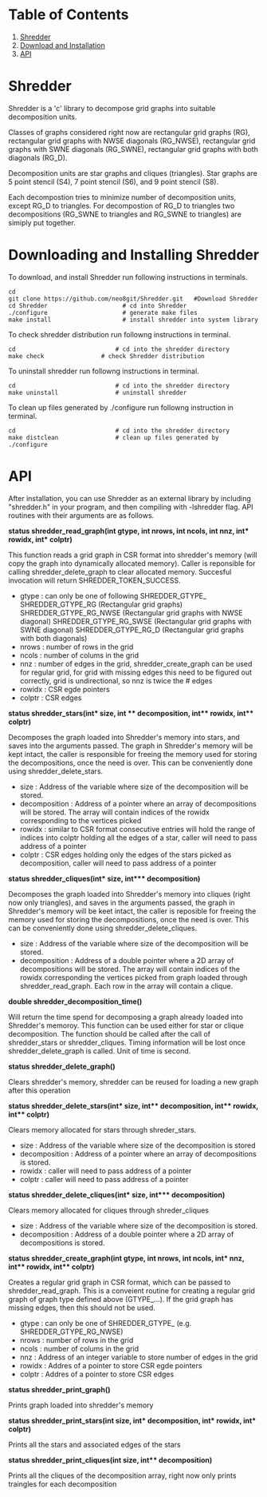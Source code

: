 # Table of Contents
1. [Shredder](#shredder)
2. [Download and Installation](#downloading-and-installing-shredder)  
3. [API](#api)
&nbsp;

Shredder
========
Shredder is a 'c' library to decompose grid graphs into suitable decomposition units.

Classes of graphs considered right now are rectangular grid graphs (RG), rectangular grid graphs with NWSE diagonals (RG_NWSE), rectangular grid graphs with SWNE diagonals (RG_SWNE), rectangular grid graphs with both diagonals (RG_D).

Decomposition units are star graphs and cliques (triangles). Star graphs are 5 point stencil (S4), 7 point stencil (S6), and 9 point stencil (S8).

Each decompostion tries to minimize number of decomposition units, except RG_D to triangles. For decompostion of RG_D to triangles two decompositions (RG_SWNE to triangles and RG_SWNE to triangles) are simiply put together.


Downloading and Installing Shredder
=====================================
To download, and install Shredder run following instructions in terminals.

    cd              		
    git clone https://github.com/neo8git/Shredder.git   #Download Shredder
    cd Shredder 					# cd into Shredder
    ./configure						# generate make files
    make install 					# install shredder into system library

To check shredder distribution run followng instructions in terminal.

	cd              			  # cd into the shredder directory 
    make check       		  # check Shredder distribution

To uninstall shredder run followng instructions in terminal.  

	cd              			  # cd into the shredder directory 
    make uninstall       		  # uninstall shredder
   
To clean up files generated by ./configure run followng instruction in terminal.  

	cd              			  # cd into the shredder directory 
    make distclean       		  # clean up files generated by ./configure


API
===

After installation, you can use Shredder as an external library by including "shredder.h" in your program, and then compiling with -lshredder flag. API routines with their arguments are as follows.

**status shredder_read_graph(int gtype, int nrows, int ncols, int nnz, int\* rowidx, int\* colptr)**

This function reads a grid graph in CSR format into shredder's memory (will copy the graph into dynamically allocated memory). Caller is reponsible for calling shredder_delete_graph to clear allocated memory. Succesful invocation will return SHREDDER_TOKEN_SUCCESS.

- gtype : can only be one of following SHREDDER_GTYPE_
					SHREDDER_GTYPE_RG (Rectangular grid graphs)
					SHREDDER_GTYPE_RG_NWSE (Rectangular grid graphs with NWSE diagonal)
					SHREDDER_GTYPE_RG_SWSE (Rectangular grid graphs with SWNE diagonal)
					SHREDDER_GTYPE_RG_D (Rectangular grid graphs with both diagonals)
- nrows : number of rows in the grid
- ncols : number of colums in the grid
- nnz :   number of edges in the grid, shredder_create_graph can be used for regular grid,
		  for grid with missing edges this need to be figured out correctly,
		  grid is undirectional, so nnz is twice the # edges
- rowidx : CSR egde pointers
- colptr : CSR edges

**status shredder_stars(int\* size, int \*\* decomposition, int\*\* rowidx, int\*\* colptr)**

Decomposes the graph loaded into Shredder's memory into stars, and saves into the arguments
passed. The graph in Shredder's memory will be kept intact, the caller is responsible for
freeing the memory used for storing the decompositions, once the need is over. This can be
conveniently done using shredder_delete_stars.

- size : Address of the variable where size of the decomposition will be stored.
- decomposition : Address of a pointer where an array of decompositions will be stored. 
				  The array will contain indices of the rowidx corresponding 
				  to the vertices picked
- rowidx : similar to CSR format consecutive entries will hold the range of indices into 
		   colptr holding all the edges of a star, 
		   caller will need to pass address of a pointer
- colptr : CSR edges holding only the edges of the stars picked as decomposition, 
		   caller will need to pass address of a pointer


**status shredder_cliques(int\* size, int\*\*\* decomposition)**

Decomposes the graph loaded into Shredder's memory into cliques (right now only triangles), 
and saves in the arguments passed, the graph in Shredder's memory will be keet intact, 
the caller is reposible for freeing the memory used for storing the decompositions, once 
the need is over. This can be conveniently done using shredder_delete_cliques.

- size : Address of the variable where size of the decomposition will be stored.
- decomposition : Address of a double pointer where a 2D array of decompositions will be stored.
				  The array will contain indices of the rowidx corresponding the vertices picked from graph loaded through shredder_read_graph.
				  Each row in the array will contain a clique.
 

**double shredder_decomposition_time()**

Will return the time spend for decomposing a graph already loaded into Shredder's memoroy. 
This function can be used either for star or clique decomposition. The function should be
called after the call of shredder_stars or shredder_cliques. Timing information will
be lost once shredder_delete_graph is called. Unit of time is second.

**status shredder_delete_graph()**

Clears shredder's memory, shredder can be reused for loading a new graph after this operation
 
**status shredder_delete_stars(int\* size, int\*\* decomposition, int\*\* rowidx, int\*\* colptr)**

Clears memory allocated for stars through shreder_stars.

- size : Address of the variable where size of the decomposition is stored
- decomposition : Address of a pointer where an array of decompositions 
	 			  is stored.
- rowidx : caller will need to pass address of a pointer
- colptr : caller will need to pass address of a pointer							


**status shredder_delete_cliques(int\* size, int\*\*\* decomposition)**

Clears memory allocated for cliques through shreder_cliques

- size : Address of the variable where size of the decomposition is stored.
- decomposition : Address of a double pointer where a 2D array of decompositions 
	 			  is stored.

**status shredder_create_graph(int gtype, int nrows, int ncols, int\* nnz, int\*\* rowidx, int\*\* colptr)**
	
Creates a regular grid graph in CSR format, which can be passed to shredder_read_graph.
This is a conveient routine for creating a regular grid graph of graph type defined 
above (GTYPE_...). If the grid graph has missing edges, then this should not be used. 

- gtype : can only be one of SHREDDER_GTYPE_ (e.g. SHREDDER_GTYPE_RG_NWSE)
- nrows : number of rows in the grid
- ncols : number of colums in the grid
- nnz :   Address of an integer variable to store number of edges in the grid
- rowidx : Addres of a pointer to store CSR egde pointers
- colptr : Addres of a pointer to store CSR edges

**status shredder_print_graph()**

Prints graph loaded into shredder's memory

**status shredder_print_stars(int size, int\* decomposition, int\* rowidx, int\* colptr)**

Prints all the stars and associated edges of the stars
 
**status shredder_print_cliques(int size, int\*\* decomposition)**
	
Prints all the cliques of the decomposition array, right now only prints traingles for each decomposition
 

&nbsp;  
&nbsp;  
&nbsp;
